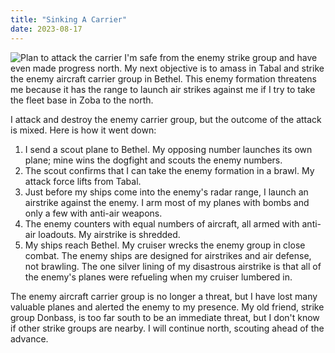 ```yaml
---
title: "Sinking A Carrier"
date: 2023-08-17
---
```

![Plan to attack the carrier](/battle-reports-blog/assets/images/2023-08-17/attack_on_carrier_group.jpg)
I'm safe from the enemy strike group and have even made progress north. My next objective is to amass in Tabal and strike the enemy aircraft carrier group in Bethel. This enemy formation threatens me because it has the range to launch air strikes against me if I try to take the fleet base in Zoba to the north.

I attack and destroy the enemy carrier group, but the outcome of the attack is mixed. Here is how it went down:

1. I send a scout plane to Bethel. My opposing number launches its own plane; mine wins the dogfight and scouts the enemy numbers.
1. The scout confirms that I can take the enemy formation in a brawl. My attack force lifts from Tabal.
1. Just before my ships come into the enemy's radar range, I launch an airstrike against the enemy. I arm most of my planes with bombs and only a few with anti-air weapons.
1. The enemy counters with equal numbers of aircraft, all armed with anti-air loadouts. My airstrike is shredded.
1. My ships reach Bethel. My cruiser  wrecks the enemy group in close combat. The enemy ships are designed for airstrikes and air defense, not brawling. The one silver lining of my disastrous airstrike is that all of the enemy's planes were refueling when my cruiser lumbered in.

The enemy aircraft carrier group is no longer a threat, but I have lost many valuable planes and alerted the enemy to my presence. My old friend, strike group Donbass, is too far south to be an immediate threat, but I don't know if other strike groups are nearby. I will continue north, scouting ahead of the advance.
